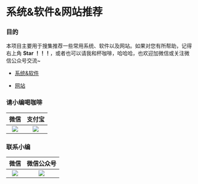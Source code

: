 # 系统&软件&网站推荐

### 目的

本项目主要用于搜集推荐一些常用系统、软件以及网站。如果对您有所帮助，记得右上角 **Star ！！！**，或者也可以请我和杯咖啡，哈哈哈，也欢迎加微信或关注微信公众号交流~

- [系统&软件](https://github.com/cunyu1943/Software_Website/blob/master/Software.md)

- [网站](https://github.com/cunyu1943/Software_Website/blob/master/Websites.md)

	

### 请小编喝咖啡

|                             微信                             |                            支付宝                            |
| :----------------------------------------------------------: | :----------------------------------------------------------: |
| ![](https://raw.githubusercontent.com/cunyu1943/blog-picturebed/master/data/wechat.png) | ![](https://raw.githubusercontent.com/cunyu1943/blog-picturebed/master/data/alipay.jpg) |

### 联系小编

|                          微信                          |                       微信公众号                       |
| :----------------------------------------------------: | :----------------------------------------------------: |
| ![](https://i.loli.net/2019/10/03/gzn7Ps24tRydu9S.jpg) | ![](https://i.loli.net/2019/10/03/G6tUxN48WBQbTvH.jpg) |





